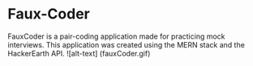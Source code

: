 # Faux-Coder
FauxCoder is a pair-coding application made for practicing mock interviews. This application was created using the MERN stack and the HackerEarth API.
![alt-text] (fauxCoder.gif)
